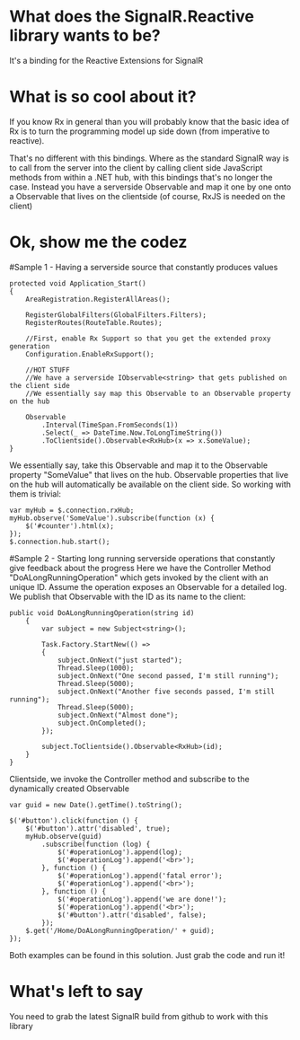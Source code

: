 # What does the SignalR.Reactive library wants to be?

It's a binding for the Reactive Extensions for SignalR

# What is so cool about it?

If you know Rx in general than you will probably know that the basic idea of Rx is to turn 
the programming model up side down (from imperative to reactive). 

That's no different with this bindings. Where as the standard SignalR way is to call from the server
into the client by calling client side JavaScript methods from within a .NET hub, with this bindings 
that's no longer the case. Instead you have a serverside Observable<T> and map it one by one onto
a Observable that lives on the clientside (of course, RxJS is needed on the client)

# Ok, show me the codez


#Sample 1 - Having a serverside source that constantly produces values

    protected void Application_Start()
    {
        AreaRegistration.RegisterAllAreas();

        RegisterGlobalFilters(GlobalFilters.Filters);
        RegisterRoutes(RouteTable.Routes);

        //First, enable Rx Support so that you get the extended proxy generation
        Configuration.EnableRxSupport();

        //HOT STUFF
        //We have a serverside IObservable<string> that gets published on the client side
        //We essentially say map this Observable to an Observable property on the hub

        Observable
            .Interval(TimeSpan.FromSeconds(1))
            .Select(_ => DateTime.Now.ToLongTimeString())
            .ToClientside().Observable<RxHub>(x => x.SomeValue);
    }
    
We essentially say, take this Observable and map it to the Observable property "SomeValue" that lives on the hub.
Observable properties that live on the hub will automatically be available on the client side.
So working with them is trivial:

    var myHub = $.connection.rxHub;
    myHub.observe('SomeValue').subscribe(function (x) {
        $('#counter').html(x);
    });
    $.connection.hub.start();
    
#Sample 2 - Starting long running serverside operations that constantly give feedback about the progress
Here we have the Controller Method "DoALongRunningOperation" which gets invoked by the client with an unique
ID. Assume the operation exposes an Observable<string> for a detailed log. We publish that Observable
with the ID as its name to the client:

    public void DoALongRunningOperation(string id)
        {
            var subject = new Subject<string>();

            Task.Factory.StartNew(() =>
            {
                subject.OnNext("just started");
                Thread.Sleep(1000);
                subject.OnNext("One second passed, I'm still running");
                Thread.Sleep(5000);
                subject.OnNext("Another five seconds passed, I'm still running");
                Thread.Sleep(5000);
                subject.OnNext("Almost done");
                subject.OnCompleted();
            });

            subject.ToClientside().Observable<RxHub>(id);
        }
    }

Clientside, we invoke the Controller method and subscribe to the dynamically created Observable

    var guid = new Date().getTime().toString();

    $('#button').click(function () {
        $('#button').attr('disabled', true);
        myHub.observe(guid)
            .subscribe(function (log) {
                $('#operationLog').append(log);
                $('#operationLog').append('<br>');
            }, function () {
                $('#operationLog').append('fatal error');
                $('#operationLog').append('<br>');
            }, function () {
                $('#operationLog').append('we are done!');
                $('#operationLog').append('<br>');
                $('#button').attr('disabled', false);
            });
        $.get('/Home/DoALongRunningOperation/' + guid);
    });

Both examples can be found in this solution. Just grab the code and run it!
    
# What's left to say

You need to grab the latest SignalR build from github to work with this library